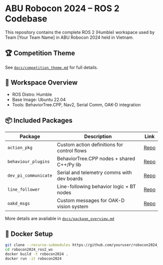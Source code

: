 # ABU Robocon 2024 – ROS 2 Codebase

This repository contains the complete ROS 2 (Humble) workspace used by Team [Your Team Name] in ABU Robocon 2024 held in Vietnam.

## 🏆 Competition Theme
See [`docs/competition_theme.md`](docs/competition_theme.md) for full details.

## 🧱 Workspace Overview

- ROS Distro: Humble
- Base Image: Ubuntu 22.04
- Tools: BehaviorTree.CPP, Nav2, Serial Comm, OAK-D integration

## 📦 Included Packages

| Package               | Description                                    | Link |
|-----------------------|------------------------------------------------|------|
| `action_pkg`          | Custom action definitions for control flows   | [Repo](https://github.com/youruser/action_pkg) |
| `behaviour_plugins`   | BehaviorTree.CPP nodes + shared C++/Py lib    | [Repo](https://github.com/youruser/behaviour_plugins) |
| `dev_pi_communicate`  | Serial and telemetry comms with dev boards    | [Repo](https://github.com/youruser/dev_pi_communicate) |
| `line_follower`       | Line-following behavior logic + BT nodes      | [Repo](https://github.com/youruser/line_follower) |
| `oakd_msgs`           | Custom messages for OAK-D vision system       | [Repo](https://github.com/youruser/oakd_msgs) |

More details are available in [`docs/package_overview.md`](docs/package_overview.md)

## 🐳 Docker Setup

```bash
git clone --recurse-submodules https://github.com/youruser/robocon2024_ros2_ws
cd robocon2024_ros2_ws
docker build -t robocon2024 .
docker run -it robocon2024

